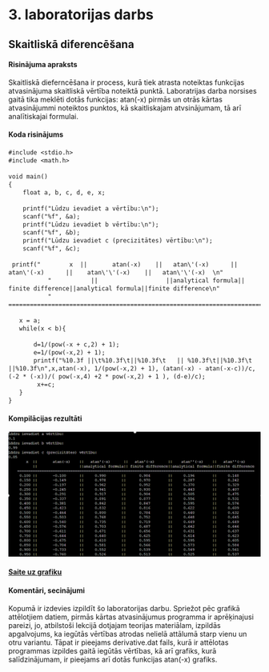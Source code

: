 # 3. laboratorijas darbs
## Skaitliskā diferencēšana

#### Risinājuma apraksts
Skaitliskā dieferncēšana ir process, kurā tiek atrasta noteiktas funkcijas atvasinājuma skaitliskā vērtība noteiktā punktā. Laboratrijas darba norsises gaitā tika meklēti dotās funkcijas: atan(-x) pirmās un otrās kārtas atvasinājummi noteiktos punktos, kā skaitliskajam atvsinājumam, tā arī analītiskajai formulai.

#### Koda risinājums
```
#include <stdio.h>
#include <math.h>

void main()
{
    float a, b, c, d, e, x;
    
    printf("Lūdzu ievadiet a vērtību:\n");
    scanf("%f", &a);
    printf("Lūdzu ievadiet b vērtību:\n");
    scanf("%f", &b);
    printf("Lūdzu ievadiet c (precizitātes) vērtību:\n");
    scanf("%f", &c);

 printf("        x  ||       atan(-x)    ||   atan\'(-x)      ||   atan\'(-x)      ||    atan\'\'(-x)    ||   atan\'\'(-x)  \n"
           "           ||                   ||analytical formula|| finite difference||analytical formula||finite difference\n"
           "    ===========================================================================================================\n");
  
   x = a;
   while(x < b){
       
       d=1/(pow(-x + c,2) + 1);
       e=1/(pow(-x,2) + 1);
       printf("%10.3f ||\t%10.3f\t||%10.3f\t   || %10.3f\t||%10.3f\t    ||%10.3f\n",x,atan(-x), 1/(pow(-x,2) + 1), (atan(-x) - atan(-x-c))/c, (-2 * (-x))/( pow(-x,4) +2 * pow(-x,2) + 1 ), (d-e)/c);
        x+=c;
   }
}
```
#### Kompilācijas rezultāti
![This is an image](https://github.com/Tefsrp2/RTR-105/blob/main/ld3_derivative/ld_3_result%20(2).png)

#### [Saite uz grafiku](https://github.com/Tefsrp2/RTR-105/blob/main/ld3_derivative/LD_3_grafiks.svg)

#### Komentāri, secinājumi
Kopumā ir izdevies izpildīt šo laboratorijas darbu. Spriežot pēc grafikā attēlotjiem datiem, pirmās kārtas atvasinājumus programma ir aprēķinajusi pareizi, jo, atbilstoši lekcijā dotjajam teorijas materiālam, izpildās apgalvojums, ka iegūtās vērtības atrodas nelielā attālumā starp vienu un otru variantu. Tāpat ir pieejams derivative.dat fails, kurā ir attēlotas programmas izpildes gaitā iegūtās vērtības, kā arī grafiks, kurā salīdzinājumam, ir pieejams arī dotās funkcijas atan(-x) grafiks.

